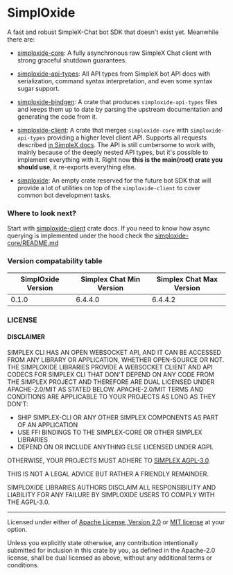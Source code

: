 # SimplOxide

A fast and robust SimpleX-Chat bot SDK that doesn't exist yet. Meanwhile there
are:

- [simploxide-core](./simploxide-core): A fully asynchronous raw SimpleX Chat
  client with strong graceful shutdown guarantees.

- [simploxide-api-types](./simploxide-api-types): All API types from SimpleX bot API docs with
  serialization, command syntax interpretation, and even some syntax sugar
  support.

- [simploxide-bindgen](./simploxide-bindgen): A crate that produces
  `simploxide-api-types` files and keeps them up to date by parsing the
  upstream documentation and generating the code from it.

- [simploxide-client](./simploxide-client): A crate that merges
  `simploxide-core` with `simploxide-api-types` providing a higher level client
  API. Supports all requests described [in SimpleX docs](#link). The API is
  still cumbersome to work with, mainly because of the deeply nested API types,
  but it's possible to implement everything with it. Right now **this is the
  main(root) crate you should use**, it re-exports everything else.

- [simploxide](./simploxide): An empty crate reserved for the future bot SDK
  that will provide a lot of utilities on top of the `simploxide-client` to
  cover common bot development tasks.

### Where to look next?

Start with [simploxide-client](#ReferenceHere) crate docs. If you need to
know how async querying is implemented under the hood check the
[simploxide-core/README.md](./simploxide-core)


### Version compatability table

| SimplOxide Version | Simplex Chat Min Version | Simplex Chat Max Version |
| ------------------ | ------------------------ | ------------------------ |
| 0.1.0              | 6.4.4.0                  | 6.4.4.2                  |


### LICENSE

#### DISCLAIMER

SIMPLEX CLI HAS AN OPEN WEBSOCKET API, AND IT CAN BE ACCESSED FROM ANY LIBRARY
OR APPLICATION, WHETHER OPEN-SOURCE OR NOT. THE SIMPLOXIDE LIBRARIES PROVIDE A
WEBSOCKET CLIENT AND API CODECS FOR SIMPLEX CLI THAT DON'T DEPEND ON ANY CODE
FROM THE SIMPLEX PROJECT AND THEREFORE ARE DUAL LICENSED UNDER APACHE-2.0/MIT
AS STATED BELOW. APACHE-2.0/MIT TERMS AND CONDITIONS ARE APPLICABLE TO YOUR
PROJECTS AS LONG AS THEY DON'T:

- SHIP SIMPLEX-CLI OR ANY OTHER SIMPLEX COMPONENTS AS PART OF AN APPLICATION
- USE FFI BINDINGS TO THE SIMPLEX-CORE OR OTHER SIMPLEX LIBRARIES
- DEPEND ON OR INCLUDE ANYTHING ELSE LICENSED UNDER AGPL

OTHERWISE, YOUR PROJECTS MUST ADHERE TO [SIMPLEX
AGPL-3.0](https://github.com/simplex-chat/simplex-chat/blob/stable/LICENSE).


THIS IS NOT A LEGAL ADVICE BUT RATHER A FRIENDLY REMAINDER.

SIMPLOXIDE LIBRARIES AUTHORS DISCLAIM ALL RESPONSIBILITY AND LIABILITY FOR ANY
FAILURE BY SIMPLOXIDE USERS TO COMPLY WITH THE AGPL-3.0.

---

Licensed under either of [Apache License, Version 2.0](../LICENSE-APACHE) or [MIT
license](../LICENSE-MIT) at your option.

Unless you explicitly state otherwise, any contribution intentionally submitted
for inclusion in this crate by you, as defined in the Apache-2.0 license, shall
be dual licensed as above, without any additional terms or conditions.

